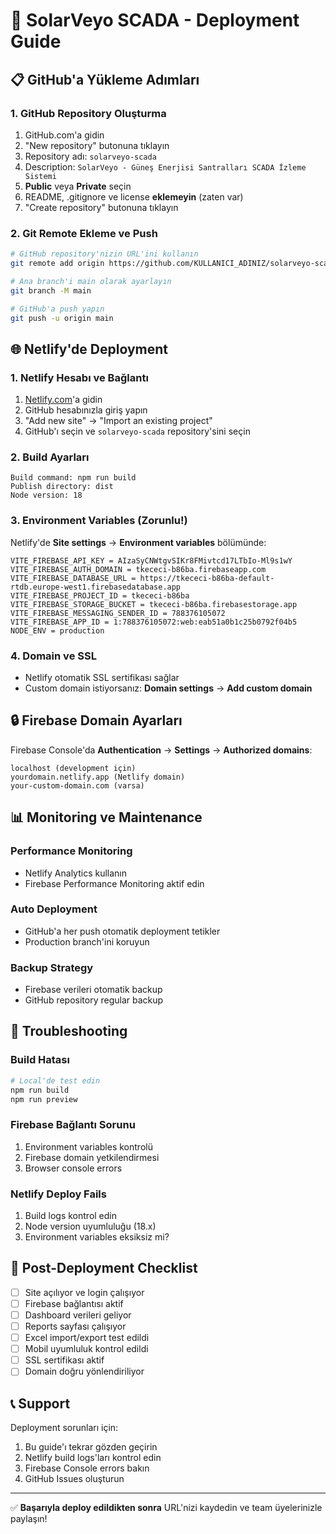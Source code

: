 # 🚀 SolarVeyo SCADA - Deployment Guide

## 📋 GitHub'a Yükleme Adımları

### 1. GitHub Repository Oluşturma
1. GitHub.com'a gidin
2. "New repository" butonuna tıklayın
3. Repository adı: `solarveyo-scada`
4. Description: `SolarVeyo - Güneş Enerjisi Santralları SCADA İzleme Sistemi`
5. **Public** veya **Private** seçin
6. README, .gitignore ve license **eklemeyin** (zaten var)
7. "Create repository" butonuna tıklayın

### 2. Git Remote Ekleme ve Push
```bash
# GitHub repository'nizin URL'ini kullanın
git remote add origin https://github.com/KULLANICI_ADINIZ/solarveyo-scada.git

# Ana branch'i main olarak ayarlayın
git branch -M main

# GitHub'a push yapın
git push -u origin main
```

## 🌐 Netlify'de Deployment

### 1. Netlify Hesabı ve Bağlantı
1. [Netlify.com](https://netlify.com)'a gidin
2. GitHub hesabınızla giriş yapın
3. "Add new site" → "Import an existing project"
4. GitHub'ı seçin ve `solarveyo-scada` repository'sini seçin

### 2. Build Ayarları
```
Build command: npm run build
Publish directory: dist
Node version: 18
```

### 3. Environment Variables (Zorunlu!)
Netlify'de **Site settings** → **Environment variables** bölümünde:

```
VITE_FIREBASE_API_KEY = AIzaSyCNWtgvSIKr8FMivtcd17LTbIo-Ml9s1wY
VITE_FIREBASE_AUTH_DOMAIN = tkececi-b86ba.firebaseapp.com
VITE_FIREBASE_DATABASE_URL = https://tkececi-b86ba-default-rtdb.europe-west1.firebasedatabase.app
VITE_FIREBASE_PROJECT_ID = tkececi-b86ba
VITE_FIREBASE_STORAGE_BUCKET = tkececi-b86ba.firebasestorage.app
VITE_FIREBASE_MESSAGING_SENDER_ID = 788376105072
VITE_FIREBASE_APP_ID = 1:788376105072:web:eab51a0b1c25b0792f04b5
NODE_ENV = production
```

### 4. Domain ve SSL
- Netlify otomatik SSL sertifikası sağlar
- Custom domain istiyorsanız: **Domain settings** → **Add custom domain**

## 🔒 Firebase Domain Ayarları

Firebase Console'da **Authentication** → **Settings** → **Authorized domains**:
```
localhost (development için)
yourdomain.netlify.app (Netlify domain)
your-custom-domain.com (varsa)
```

## 📊 Monitoring ve Maintenance

### Performance Monitoring
- Netlify Analytics kullanın
- Firebase Performance Monitoring aktif edin

### Auto Deployment
- GitHub'a her push otomatik deployment tetikler
- Production branch'ini koruyun

### Backup Strategy
- Firebase verileri otomatik backup
- GitHub repository regular backup

## 🐛 Troubleshooting

### Build Hatası
```bash
# Local'de test edin
npm run build
npm run preview
```

### Firebase Bağlantı Sorunu
1. Environment variables kontrolü
2. Firebase domain yetkilendirmesi
3. Browser console errors

### Netlify Deploy Fails
1. Build logs kontrol edin
2. Node version uyumluluğu (18.x)
3. Environment variables eksiksiz mi?

## 🎯 Post-Deployment Checklist

- [ ] Site açılıyor ve login çalışıyor
- [ ] Firebase bağlantısı aktif
- [ ] Dashboard verileri geliyor
- [ ] Reports sayfası çalışıyor
- [ ] Excel import/export test edildi
- [ ] Mobil uyumluluk kontrol edildi
- [ ] SSL sertifikası aktif
- [ ] Domain doğru yönlendiriliyor

## 📞 Support

Deployment sorunları için:
1. Bu guide'ı tekrar gözden geçirin
2. Netlify build logs'ları kontrol edin
3. Firebase Console errors bakın
4. GitHub Issues oluşturun

---

✅ **Başarıyla deploy edildikten sonra** URL'nizi kaydedin ve team üyelerinizle paylaşın!
